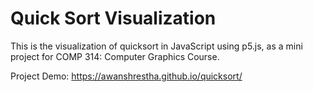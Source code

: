 # Quick Sort Visualization
This is the visualization of quicksort in JavaScript using p5.js, as a mini project for COMP 314: Computer Graphics Course. 

Project Demo: https://awanshrestha.github.io/quicksort/
